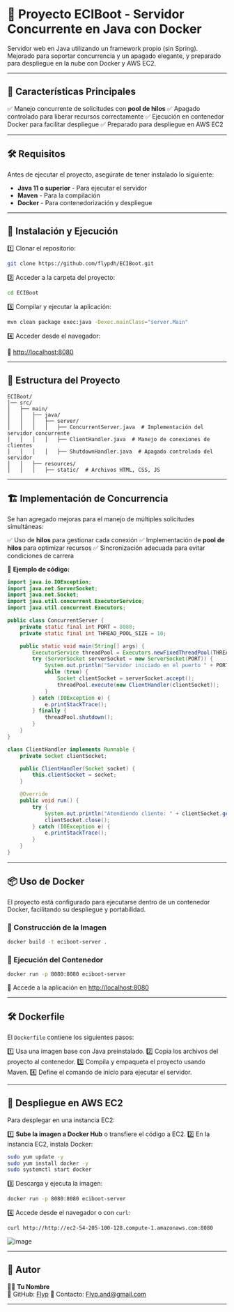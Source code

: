 # 🚀 Proyecto ECIBoot - Servidor Concurrente en Java con Docker

Servidor web en Java utilizando un framework propio (sin Spring). Mejorado para soportar concurrencia y un apagado elegante, y preparado para despliegue en la nube con Docker y AWS EC2.

---

## 📌 Características Principales

✅ Manejo concurrente de solicitudes con **pool de hilos**
✅ Apagado controlado para liberar recursos correctamente
✅ Ejecución en contenedor Docker para facilitar despliegue
✅ Preparado para despliegue en AWS EC2

---

## 🛠️ Requisitos

Antes de ejecutar el proyecto, asegúrate de tener instalado lo siguiente:

- **Java 11 o superior** - Para ejecutar el servidor
- **Maven** - Para la compilación
- **Docker** - Para contenedorización y despliegue

---

## 🚀 Instalación y Ejecución

1️⃣ Clonar el repositorio:

```sh
git clone https://github.com/flypdh/ECIBoot.git
```

2️⃣ Acceder a la carpeta del proyecto:

```sh
cd ECIBoot
```

3️⃣ Compilar y ejecutar la aplicación:

```sh
mvn clean package exec:java -Dexec.mainClass="server.Main"
```

4️⃣ Acceder desde el navegador:

🔗 [http://localhost:8080](http://localhost:8080)

---

## 📂 Estructura del Proyecto

```
ECIBoot/
│── src/
│   ├── main/
│   │   ├── java/
│   │   │   ├── server/
│   │   │   │   ├── ConcurrentServer.java  # Implementación del servidor concurrente
│   │   │   │   ├── ClientHandler.java  # Manejo de conexiones de clientes
│   │   │   │   ├── ShutdownHandler.java  # Apagado controlado del servidor
│   │   ├── resources/
│   │   │   ├── static/  # Archivos HTML, CSS, JS
```

---

## 🏗️ Implementación de Concurrencia

Se han agregado mejoras para el manejo de múltiples solicitudes simultáneas:

✅ Uso de **hilos** para gestionar cada conexión
✅ Implementación de **pool de hilos** para optimizar recursos
✅ Sincronización adecuada para evitar condiciones de carrera

📌 **Ejemplo de código:**

```java
import java.io.IOException;
import java.net.ServerSocket;
import java.net.Socket;
import java.util.concurrent.ExecutorService;
import java.util.concurrent.Executors;

public class ConcurrentServer {
    private static final int PORT = 8080;
    private static final int THREAD_POOL_SIZE = 10;

    public static void main(String[] args) {
        ExecutorService threadPool = Executors.newFixedThreadPool(THREAD_POOL_SIZE);
        try (ServerSocket serverSocket = new ServerSocket(PORT)) {
            System.out.println("Servidor iniciado en el puerto " + PORT);
            while (true) {
                Socket clientSocket = serverSocket.accept();
                threadPool.execute(new ClientHandler(clientSocket));
            }
        } catch (IOException e) {
            e.printStackTrace();
        } finally {
            threadPool.shutdown();
        }
    }
}

class ClientHandler implements Runnable {
    private Socket clientSocket;

    public ClientHandler(Socket socket) {
        this.clientSocket = socket;
    }

    @Override
    public void run() {
        try {
            System.out.println("Atendiendo cliente: " + clientSocket.getInetAddress());
            clientSocket.close();
        } catch (IOException e) {
            e.printStackTrace();
        }
    }
}
```

---

## 📦 Uso de Docker

El proyecto está configurado para ejecutarse dentro de un contenedor Docker, facilitando su despliegue y portabilidad.

### 🚀 Construcción de la Imagen

```sh
docker build -t eciboot-server .
```

### 📡 Ejecución del Contenedor

```sh
docker run -p 8080:8080 eciboot-server
```

🔗 Accede a la aplicación en [http://localhost:8080](http://localhost:8080)

---

## 🛠️ Dockerfile

El `Dockerfile` contiene los siguientes pasos:

1️⃣ Usa una imagen base con Java preinstalado.
2️⃣ Copia los archivos del proyecto al contenedor.
3️⃣ Compila y empaqueta el proyecto usando Maven.
4️⃣ Define el comando de inicio para ejecutar el servidor.

---

## 🔄 Despliegue en AWS EC2

Para desplegar en una instancia EC2:

1️⃣ **Sube la imagen a Docker Hub** o transfiere el código a EC2.
2️⃣ En la instancia EC2, instala Docker:
   ```sh
   sudo yum update -y
   sudo yum install docker -y
   sudo systemctl start docker
   ```
3️⃣ Descarga y ejecuta la imagen:
   ```sh
   docker run -p 8080:8080 eciboot-server
   ```
4️⃣ Accede desde el navegador o con `curl`:
   ```sh
   curl http://http://ec2-54-205-100-128.compute-1.amazonaws.com:8080
   ```

![image](https://github.com/user-attachments/assets/45b77604-8e74-4708-8de3-73da96b31350)


---

## 📌 Autor

👨‍💻 **Tu Nombre**  
🔗 GitHub: [Flyp](https://github.com/FlypZed)
📧 Contacto: Flyp.and@gmail.com

---

